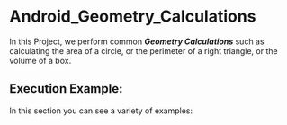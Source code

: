 # Android_Geometry_Calculations
In this Project, we perform common **_Geometry Calculations_** such as calculating the area of a circle, or the perimeter of a right triangle, or the volume of a box. 

## Execution Example:
In this section you can see a variety of examples: 
